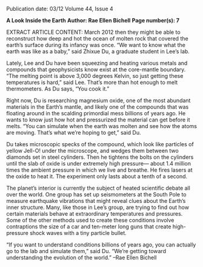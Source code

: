 Publication date: 03/12
Volume 44, Issue 4

**A Look Inside the Earth**
**Author: Rae Ellen Bichell**
**Page number(s): 7**

EXTRACT ARTICLE CONTENT:
March 2012
then they might be able to reconstruct 
how deep and hot the ocean of molten 
rock that covered the earth’s surface 
during its infancy was once. “We want 
to know what the earth was like as a 
baby,” said Zhixue Du, a graduate 
student in Lee’s lab. 

Lately, Lee and Du have been 
squeezing and heating various metals 
and compounds that geophysicists 
know 
exist 
at 
the 
core-mantle 
boundary. “The melting point is above 
3,000 degrees Kelvin, so just getting 
these temperatures is hard,” said Lee. 
That’s more than hot enough to melt 
thermometers. As Du says, “You cook 
it.”

Right now, Du is researching 
magnesium oxide, one of the most 
abundant materials in the Earth’s 
mantle, and likely one of the 
compounds that was floating around 
in the scalding primordial mess 
billions of years ago. He wants to 
know just how hot and pressurized 
the material can get before it melts. 
“You can simulate when the earth was 
molten and see how the atoms are 
moving. That’s what we’re hoping to 
get,” said Du. 

Du takes microscopic specks 
of the compound, which look like 
particles of yellow Jell-O! under 
the microscope, and wedges them 
between two diamonds set in steel 
cylinders. Then he tightens the bolts 
on the cylinders until the slab of oxide 
is under extremely high pressure—
about 1.4 million times the ambient 
pressure in which we live and breathe. 
He fires lasers at the oxide to heat 
it. The experiment only lasts about a 
tenth of a second.

The planet’s interior is currently 
the subject of heated scientific debate 
all over the world. One group has set 
up seismometers at the South Pole 
to measure earthquake vibrations 
that might reveal clues about the 
Earth’s inner structure. Many, like 
those in Lee’s group, are trying to 
find out how certain materials behave 
at extraordinary temperatures and 
pressures. Some of the other methods 
used to create these conditions 
involve contraptions the size of a car 
and ten-meter long guns that create 
high-pressure shock waves with a tiny 
particle bullet.

“If you want to understand 
conditions billions of years ago, you 
can actually go to the lab and simulate 
them,” said Du. “We’re getting toward 
understanding the evolution of the 
world.”
–Rae Ellen Bichell